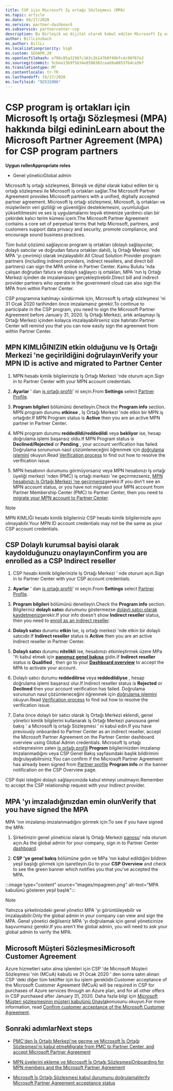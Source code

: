 ```yaml
---
title: CSP için Microsoft Iş ortağı Sözleşmesi (MPA)
ms.topic: article
ms.date: 04/27/2020
ms.service: partner-dashboard
ms.subservice: partnercenter-csp
description: Bu Birleşik ve dijital olarak kabul edilen Microsoft Iş ortağı sözleşmesi 'ni (MPA) imzalamak ve doğrulamak için Microsoft CSP iş ortağı gereksinimlerini öğrenin.
author: BillLinzbach
ms.author: BillLi
ms.localizationpriority: high
ms.custom: SEOAPR.20
ms.openlocfilehash: e706c85a31967c163c2b147b0f40bfc4c99f67e2
ms.sourcegitcommit: 5cbea13b9f5b34e8588382caab9a08537b4ca36f
ms.translationtype: MT
ms.contentlocale: tr-TR
ms.lasthandoff: 10/17/2020
ms.locfileid: "92531986"
---
```

# <a name="learn-about-the-microsoft-partner-agreement-mpa-for-csp-program-partners"></a><span data-ttu-id="97c6b-103">CSP program iş ortakları için Microsoft Iş ortağı Sözleşmesi (MPA) hakkında bilgi edinin</span><span class="sxs-lookup"><span data-stu-id="97c6b-103">Learn about the Microsoft Partner Agreement (MPA) for CSP program partners</span></span>

<span data-ttu-id="97c6b-104">**Uygun roller**</span><span class="sxs-lookup"><span data-stu-id="97c6b-104">**Appropriate roles**</span></span>

- <span data-ttu-id="97c6b-105">Genel yönetici</span><span class="sxs-lookup"><span data-stu-id="97c6b-105">Global admin</span></span>

<span data-ttu-id="97c6b-106">Microsoft Iş ortağı sözleşmesi, Birleşik ve dijital olarak kabul edilen bir iş ortağı sözleşmesi ile Microsoft iş ortakları sağlar.</span><span class="sxs-lookup"><span data-stu-id="97c6b-106">The Microsoft Partner Agreement provides Microsoft partners with a unified, digitally accepted partner agreement.</span></span> <span data-ttu-id="97c6b-107">Microsoft Iş ortağı sözleşmesi, Microsoft, iş ortakları ve müşterilerin veri gizliliği ve güvenliğini desteklemesini, uyumluluğun yükseltilmesini ve ses iş uygulamalarını teşvik etmenize yardımcı olan bir çekirdek kalıcı terim kümesi içerir.</span><span class="sxs-lookup"><span data-stu-id="97c6b-107">The Microsoft Partner Agreement contains a core set of perpetual terms that help Microsoft, partners, and customers support data privacy and security, promote compliance, and encourage sound business practices.</span></span>

<span data-ttu-id="97c6b-108">Tüm bulut çözümü sağlayıcısı program iş ortakları (dolaylı sağlayıcılar, dolaylı satıcılar ve doğrudan fatura ortakları dahil), Iş Ortağı Merkezi 'nde MPA 'yı çevrimiçi olarak imzalayabilir.</span><span class="sxs-lookup"><span data-stu-id="97c6b-108">All Cloud Solution Provider program partners (including indirect providers, indirect resellers, and direct bill partners) can sign the MPA online in Partner Center.</span></span> <span data-ttu-id="97c6b-109">Kamu Bulutu 'nda çalışan doğrudan fatura ve dolaylı sağlayıcı iş ortakları, MPA 'nın Iş Ortağı Merkezi içinden de imzalamasını gerçekleştirebilir.</span><span class="sxs-lookup"><span data-stu-id="97c6b-109">Direct bill and indirect provider partners who operate in the government cloud can also sign the MPA from within Partner Center.</span></span>

<span data-ttu-id="97c6b-110">CSP programına katılmayı sürdürmek için, Microsoft Iş ortağı sözleşmesi 'ni 31 Ocak 2020 tarihinden önce imzalamanız gerekir.</span><span class="sxs-lookup"><span data-stu-id="97c6b-110">To continue to participate in the CSP program, you need to sign the Microsoft Partner Agreement before January 31, 2020.</span></span> <span data-ttu-id="97c6b-111">İş Ortağı Merkezi, artık anlaşmayı Iş Ortağı Merkezi içinden kolayca imzalayabilirseniz size hatırlatır.</span><span class="sxs-lookup"><span data-stu-id="97c6b-111">Partner Center will remind you that you can now easily sign the agreement from within Partner Center.</span></span>

## <a name="verify-your-mpn-id-is-active-and-migrated-to-partner-center"></a><span data-ttu-id="97c6b-112">MPN KIMLIĞINIZIN etkin olduğunu ve Iş Ortağı Merkezi 'ne geçirildiğini doğrulayın</span><span class="sxs-lookup"><span data-stu-id="97c6b-112">Verify your MPN ID is active and migrated to Partner Center</span></span>

1. <span data-ttu-id="97c6b-113">MPN hesabı kimlik bilgilerinizle Iş Ortağı Merkezi 'nde oturum açın.</span><span class="sxs-lookup"><span data-stu-id="97c6b-113">Sign in to Partner Center with your MPN account credentials.</span></span>
 
1. <span data-ttu-id="97c6b-114">**Ayarlar** ' dan [iş ortağı profili](https://partner.microsoft.com/pcv/accountsettings/connectedpartnerprofile)' ni seçin.</span><span class="sxs-lookup"><span data-stu-id="97c6b-114">From **Settings** select [Partner Profile](https://partner.microsoft.com/pcv/accountsettings/connectedpartnerprofile).</span></span>

1. <span data-ttu-id="97c6b-115">**Program bilgileri** bölümünü denetleyin.</span><span class="sxs-lookup"><span data-stu-id="97c6b-115">Check the **Program info** section.</span></span> <span data-ttu-id="97c6b-116">MPN program durumu **etkinse** , Iş Ortağı Merkezi 'nde etkin bir MPN iş ortağıdır.</span><span class="sxs-lookup"><span data-stu-id="97c6b-116">If MPN Program status is **Active** then you are an active MPN partner in Partner Center.</span></span>
 
1. <span data-ttu-id="97c6b-117">MPN program durumu **reddedildi/reddedildi** veya **bekliyor** ise, hesap doğrulama işlemi başarısız oldu.</span><span class="sxs-lookup"><span data-stu-id="97c6b-117">If MPN Program status is **Declined/Rejected** or **Pending** , your account verification has failed.</span></span> <span data-ttu-id="97c6b-118">Doğrulama sorununun nasıl çözümleneceğini öğrenmek için [doğrulama işlemini](verification-responses.md) okuyun.</span><span class="sxs-lookup"><span data-stu-id="97c6b-118">Read [Verification process](verification-responses.md) to find out how to resolve the verification issue.</span></span>

1. <span data-ttu-id="97c6b-119">MPN hesabının durumunu görmüyorsanız veya MPN hesabınızı Iş ortağı üyeliği merkezi 'nden (PMC) iş ortağı merkezi 'ne geçirmezseniz, [MPN hesabınızı Iş Ortağı Merkezi 'ne geçirmeniz](move-pmc-pc-map.md)gerekir.</span><span class="sxs-lookup"><span data-stu-id="97c6b-119">If you don't see an MPN account status, or you have not migrated your MPN account from Partner Membership Center (PMC) to Partner Center, then you need to [migrate your MPN account to Partner Center](move-pmc-pc-map.md).</span></span>

>[!NOTE]
><span data-ttu-id="97c6b-120">MPN KIMLIĞI hesabı kimlik bilgileriniz CSP hesabı kimlik bilgilerinizle aynı olmayabilir.</span><span class="sxs-lookup"><span data-stu-id="97c6b-120">Your MPN ID account credentials may not be the same as your CSP account credentials.</span></span>

## <a name="confirm-you-are-enrolled-as-a-csp-indirect-reseller"></a><span data-ttu-id="97c6b-121">CSP Dolaylı kurumsal bayisi olarak kaydolduğunuzu onaylayın</span><span class="sxs-lookup"><span data-stu-id="97c6b-121">Confirm you are enrolled as a CSP Indirect reseller</span></span>

1. <span data-ttu-id="97c6b-122">CSP hesabı kimlik bilgilerinizle Iş Ortağı Merkezi ' nde oturum açın.</span><span class="sxs-lookup"><span data-stu-id="97c6b-122">Sign in to Partner Center with your CSP account credentials.</span></span>

1. <span data-ttu-id="97c6b-123">**Ayarlar** ' dan [iş ortağı profili](https://partner.microsoft.com/pcv/accountsettings/partnerprofile)' ni seçin.</span><span class="sxs-lookup"><span data-stu-id="97c6b-123">From **Settings** select [Partner Profile](https://partner.microsoft.com/pcv/accountsettings/partnerprofile).</span></span>

1. <span data-ttu-id="97c6b-124">**Program bilgileri** bölümünü denetleyin.</span><span class="sxs-lookup"><span data-stu-id="97c6b-124">Check the **Program info** section.</span></span> <span data-ttu-id="97c6b-125">Bilgileriniz **dolaylı satıcı** durumunu göstermezse [dolaylı satıcı olarak kaydetmeniz](https://partner.microsoft.com/cloud-solution-provider/whats-required)gerekir.</span><span class="sxs-lookup"><span data-stu-id="97c6b-125">If your info doesn't show **Indirect reseller** status, then you need to [enroll as an indirect reseller](https://partner.microsoft.com/cloud-solution-provider/whats-required).</span></span>

1. <span data-ttu-id="97c6b-126">**Dolaylı satıcı** durumu **etkin** Ise, iş ortağı merkezi 'nde etkin bir dolaylı satıcıdır.</span><span class="sxs-lookup"><span data-stu-id="97c6b-126">If  **Indirect reseller** status is **Active** then you are an active Indirect reseller in Partner Center.</span></span>
 
4. <span data-ttu-id="97c6b-127">**Dolaylı satıcı** durumu **nitelikli** ise, hesabınızı etkinleştirmek üzere MPa 'Yı kabul etmek için [**panonuz genel bakışa**](https://partner.microsoft.com/pcv/dashboard/overview) gidin.</span><span class="sxs-lookup"><span data-stu-id="97c6b-127">If  **Indirect reseller** status is **Qualified** , then go to your [**Dashboard overview**](https://partner.microsoft.com/pcv/dashboard/overview) to accept the MPA to activate your account.</span></span>
 
1. <span data-ttu-id="97c6b-128">Dolaylı satıcı durumu **reddedilirse** veya **reddedildiyse** , hesap doğrulama işlemi başarısız olur.</span><span class="sxs-lookup"><span data-stu-id="97c6b-128">If Indirect reseller status is **Rejected** or **Declined** then your account verification has failed.</span></span> <span data-ttu-id="97c6b-129">Doğrulama sorununun nasıl çözümleneceğini öğrenmek için [doğrulama işlemini](verification-responses.md) okuyun.</span><span class="sxs-lookup"><span data-stu-id="97c6b-129">Read [Verification process](verification-responses.md) to find out how to resolve the verification issue.</span></span>

1. <span data-ttu-id="97c6b-130">Daha önce dolaylı bir satıcı olarak Iş Ortağı Merkezi eklendi, genel yönetici kimlik bilgilerini kullanarak Iş Ortağı Merkezi panosuna genel bakış ' a Microsoft Iş ortağı Sözleşmesi ' ni kabul edin.</span><span class="sxs-lookup"><span data-stu-id="97c6b-130">If you have previously onboarded to Partner Center as an indirect reseller, accept the Microsoft Partner Agreement on the Partner Center dashboard overview using Global Admin credentials.</span></span> <span data-ttu-id="97c6b-131">Microsoft Iş ortağı sözleşmesinin zaten [Iş ortağı profili](https://partner.microsoft.com/pcv/accountsettings/partnerprofile) **Program** bilgilerinizden imzalanıp Imzalanmadığını veya CSP Genel Bakış sayfasındaki başlık bildirimini doğrulayabilirsiniz.</span><span class="sxs-lookup"><span data-stu-id="97c6b-131">You can confirm if the Microsoft Partner Agreement has already been signed from [Partner profile](https://partner.microsoft.com/pcv/accountsettings/partnerprofile) **Program info** or the banner notification on the CSP Overview page.</span></span>

<span data-ttu-id="97c6b-132">CSP ilişki isteğini dolaylı sağlayıcınızda kabul etmeyi unutmayın.</span><span class="sxs-lookup"><span data-stu-id="97c6b-132">Remember to accept the CSP relationship request with your Indirect provider.</span></span>

## <a name="verify-that-you-have-signed-the-mpa"></a><span data-ttu-id="97c6b-133">MPA 'yı imzaladığınızdan emin olun</span><span class="sxs-lookup"><span data-stu-id="97c6b-133">Verify that you have signed the MPA</span></span>

<span data-ttu-id="97c6b-134">MPA 'nın imzalanıp imzalanmadığını görmek için:</span><span class="sxs-lookup"><span data-stu-id="97c6b-134">To see if you have signed the MPA:</span></span>

1. <span data-ttu-id="97c6b-135">Şirketinizin genel yöneticisi olarak Iş Ortağı Merkezi [panosu](https://partner.microsoft.com/dashboard/home)' nda oturum açın.</span><span class="sxs-lookup"><span data-stu-id="97c6b-135">As the global admin for your company, sign in to Partner Center [dashboard](https://partner.microsoft.com/dashboard/home).</span></span>

2. <span data-ttu-id="97c6b-136">**CSP 'ye genel bakış** bölümüne gıdın ve MPa 'nın kabul edildiğini bildiren yeşil başlığı görmek için işaretleyin.</span><span class="sxs-lookup"><span data-stu-id="97c6b-136">Go to your **CSP Overview** and check to see the green banner which notifies you that you've accepted the MPA.</span></span>
 
:::image type="content" source="images/mpagreen.png" alt-text="MPA kabulünü gösteren yeşil başlık":::

>[!NOTE]
><span data-ttu-id="97c6b-138">Yalnızca şirketinizdeki genel yönetici MPA 'yı görüntüleyebilir ve imzalayabilir.</span><span class="sxs-lookup"><span data-stu-id="97c6b-138">Only the global admin in your company can view and sign the MPA.</span></span> <span data-ttu-id="97c6b-139">Genel yönetici değilseniz MPA 'yı doğrulamak için genel yöneticinize başvurmanız gerekir.</span><span class="sxs-lookup"><span data-stu-id="97c6b-139">If you aren't the global admin, you will need to ask your global admin to verify the MPA.</span></span>

## <a name="microsoft-customer-agreement"></a><span data-ttu-id="97c6b-140">Microsoft Müşteri Sözleşmesi</span><span class="sxs-lookup"><span data-stu-id="97c6b-140">Microsoft Customer Agreement</span></span>

<span data-ttu-id="97c6b-141">Azure hizmetleri satın alma işlemleri için CSP 'de Microsoft Müşteri Sözleşmesi 'nin (MCuA) kabulü ve 31 Ocak 2020 ' den sonra satın alınan CSP 'deki diğer tüm teklifler için bu işlem gereklidir.</span><span class="sxs-lookup"><span data-stu-id="97c6b-141">Customer acceptance of the Microsoft Customer Agreement (MCuA) will be required in CSP for purchases of Azure services through an Azure plan, and for all other offers in CSP purchased after January 31, 2020.</span></span> <span data-ttu-id="97c6b-142">Daha fazla bilgi için [Microsoft Müşteri sözleşmesinin müşteri kabulünü Onayla](confirm-customer-agreement.md)konusunu okuyun.</span><span class="sxs-lookup"><span data-stu-id="97c6b-142">For more information, read [Confirm customer acceptance of the Microsoft Customer Agreement](confirm-customer-agreement.md).</span></span>

## <a name="next-steps"></a><span data-ttu-id="97c6b-143">Sonraki adımlar</span><span class="sxs-lookup"><span data-stu-id="97c6b-143">Next steps</span></span>

- [<span data-ttu-id="97c6b-144">PMC'den İş Ortağı Merkezi'ne geçme ve Microsoft İş Ortağı Sözleşmesi'ni kabul etme</span><span class="sxs-lookup"><span data-stu-id="97c6b-144">Migrate from PMC to Partner Center, and accept Microsoft Partner Agreement</span></span>](https://assetsprod.microsoft.com/mpn/migrate-pmc-pc-mpa-guide.pptx)

- [<span data-ttu-id="97c6b-145">MPN üyelerini ekleme ve Microsoft İş Ortağı Sözleşmesi</span><span class="sxs-lookup"><span data-stu-id="97c6b-145">Onboarding for MPN members and the Microsoft Partner Agreement</span></span>](https://assetsprod.microsoft.com/mpn/onboard-pc-csp-mpn-mpa-guide.pptx)

- [<span data-ttu-id="97c6b-146">Microsoft İş Ortağı Sözleşmesi kabul durumunu doğrulama</span><span class="sxs-lookup"><span data-stu-id="97c6b-146">Verify Microsoft Partner Agreement acceptance status</span></span>](https://assetsprod.microsoft.com/mpn/verify-mpa-acceptance-status.pptx)
